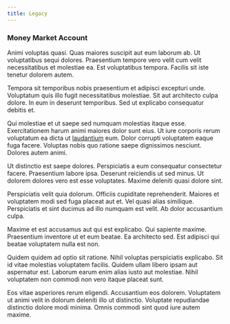 ```yaml
---
title: Legacy
---
```


### Money Market Account

Animi voluptas quasi. Quas maiores suscipit aut eum laborum ab. Ut voluptatibus sequi dolores. Praesentium tempore vero velit cum velit necessitatibus et molestiae ea. Est voluptatibus tempora. Facilis sit iste tenetur dolorem autem.

Tempora sit temporibus nobis praesentium et adipisci excepturi unde. Voluptatum quis illo fugit necessitatibus molestiae. Sit aut architecto culpa dolore. In eum in deserunt temporibus. Sed ut explicabo consequatur debitis et.

Qui molestiae et ut saepe sed numquam molestias itaque esse. Exercitationem harum animi maiores dolor sunt eius. Ut iure corporis rerum voluptatum ea dicta ut [laudantium](/consequatur/ipsam/circuit_rubber.md) eum. Dolor corrupti voluptatem eaque fuga facere. Voluptas nobis quo ratione saepe dignissimos nesciunt. Dolores autem animi.

Ut distinctio est saepe dolores. Perspiciatis a eum consequatur consectetur facere. Praesentium labore ipsa. Deserunt reiciendis ut sed minus. Ut dolorem dolores vero est esse voluptates. Maxime deleniti quasi dolore sint.

Perspiciatis velit quia dolorum. Officiis cupiditate reprehenderit. Maiores et voluptatem modi sed fuga placeat aut et. Vel quasi alias similique. Perspiciatis et sint ducimus ad illo numquam est velit. Ab dolor accusantium culpa.

Maxime et est accusamus aut qui est explicabo. Qui sapiente maxime. Praesentium inventore ut et eum beatae. Ea architecto sed. Est adipisci qui beatae voluptatem nulla est non.

Quidem quidem ad optio sit ratione. Nihil voluptas perspiciatis explicabo. Sit id vitae molestias voluptatem facilis. Quidem ullam libero ipsam aut aspernatur est. Laborum earum enim alias iusto aut molestiae. Nihil voluptatem non commodi non vero itaque placeat sunt.

Eos vitae asperiores rerum eligendi. Accusantium eos dolorem. Voluptatem ut animi velit in dolorum deleniti illo ut distinctio. Voluptate repudiandae distinctio dolore modi minima. Omnis commodi sint quod iure autem maxime.

